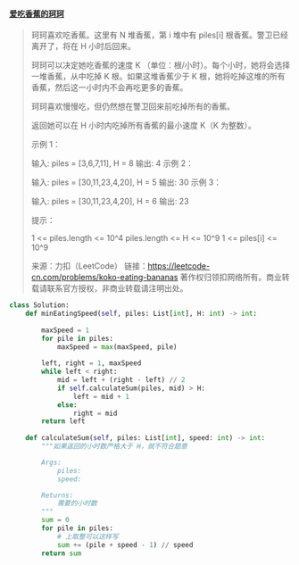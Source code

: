 #### [爱吃香蕉的珂珂](https://leetcode-cn.com/problems/koko-eating-bananas/)

> 珂珂喜欢吃香蕉。这里有 N 堆香蕉，第 i 堆中有 piles[i] 根香蕉。警卫已经离开了，将在 H 小时后回来。
>
> 珂珂可以决定她吃香蕉的速度 K （单位：根/小时）。每个小时，她将会选择一堆香蕉，从中吃掉 K 根。如果这堆香蕉少于 K 根，她将吃掉这堆的所有香蕉，然后这一小时内不会再吃更多的香蕉。  
>
> 珂珂喜欢慢慢吃，但仍然想在警卫回来前吃掉所有的香蕉。
>
> 返回她可以在 H 小时内吃掉所有香蕉的最小速度 K（K 为整数）。
>
>  
>
> 示例 1：
>
> 输入: piles = [3,6,7,11], H = 8
> 输出: 4
> 示例 2：
>
> 输入: piles = [30,11,23,4,20], H = 5
> 输出: 30
> 示例 3：
>
> 输入: piles = [30,11,23,4,20], H = 6
> 输出: 23
>
>
> 提示：
>
> 1 <= piles.length <= 10^4
> piles.length <= H <= 10^9
> 1 <= piles[i] <= 10^9
>
> 来源：力扣（LeetCode）
> 链接：https://leetcode-cn.com/problems/koko-eating-bananas
> 著作权归领扣网络所有。商业转载请联系官方授权，非商业转载请注明出处。



```python
class Solution:
    def minEatingSpeed(self, piles: List[int], H: int) -> int:
        
        maxSpeed = 1
        for pile in piles:
            maxSpeed = max(maxSpeed, pile)
        
        left, right = 1, maxSpeed
        while left < right:
            mid = left + (right - left) // 2
            if self.calculateSum(piles, mid) > H:
                left = mid + 1
            else:
                right = mid
        return left
      
    def calculateSum(self, piles: List[int], speed: int) -> int:
        """如果返回的小时数严格大于 H，就不符合题意

        Args:
            piles:
            speed:

        Returns:
            需要的小时数
        """
        sum = 0
        for pile in piles:
            # 上取整可以这样写
            sum += (pile + speed - 1) // speed
        return sum

```

